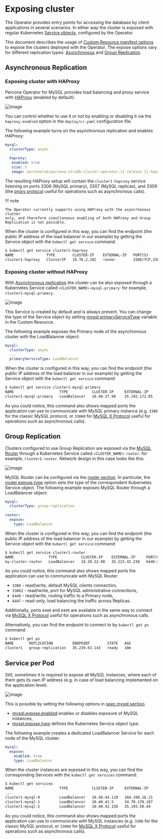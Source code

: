 # Exposing cluster

The Operator provides entry points for accessing the database by client
applications in several scenarios. In either way the cluster is exposed with
regular Kubernetes [Service objects](https://kubernetes.io/docs/concepts/services-networking/service/),
configured by the Operator.

This document describes the usage of [Custom Resource manifest options](operator.md#operator-custom-resource-options)
to expose the clusters deployed with the Operator. The expose options vary for
different replication types: [Asynchronous](https://dev.mysql.com/doc/refman/8.0/en/replication.html)
and [Group Replication](https://dev.mysql.com/doc/refman/8.0/en/group-replication.html).

## Asynchronous Replication

### Exposing cluster with HAProxy

Percona Operator for MySQL provides load balancing and proxy service with
[HAProxy](https://haproxy.org) (enabled by default).

![image](assets/images/exposure-haproxy.svg)

You can control whether to use it or not by enabling or disabling it via the
`haproxy.enabled` option in the `deploy/cr.yaml` configuration file.

The following example turns on the asynchronous replication and enables HAProxy:

```yaml
mysql:
  clusterType: async
  ...
  haproxy: 
   enabled: true
   size: 3
   image: perconalab/percona-xtradb-cluster-operator:{{ release }}-haproxy
```

The resulting HAProxy setup will contain the `cluster1-haproxy` service
listening on ports 3306 (MySQL primary), 3307 (MySQL replicas), and 3309 (the [proxy protocol](https://www.haproxy.com/blog/haproxy/proxy-protocol/)
useful for operations such as asynchronous calls).

!!! note

    The Operator currently supports using HAProxy with the asyncrhonous cluster
    only, and therefore simultaneous enabling of both HAProxy and Group
    Replication is not possible.

When the cluster is configured in this way, you can find the endpoint (the
public IP address of the load balancer in our example) by getting the Service
object with the `kubectl get service` command:

```{.bash data-prompt="$"}
$ kubectl get service cluster1-haproxy
NAME               TYPE        CLUSTER-IP    EXTERNAL-IP   PORT(S)                      AGE
cluster1-haproxy   ClusterIP   10.76.2.102   <none>        3306/TCP,3307/TCP,3309/TCP   2m32s
```

### Exposing cluster without HAProxy

With [Asynchronous replication](https://dev.mysql.com/doc/refman/8.0/en/group-replication-primary-secondary-replication.html)
the cluster can be also exposed through a Kubernetes Service called
`<CLUSTER_NAME>-mysql-primary`: for example, `cluster1-mysql-primary`.

![image](assets/images/exposure-async.svg)

This Service is created by default and is always present. You can change the
type of the Service object by setting [mysql.primaryServiceType](operator.md#mysql-primaryservicetype)
variable in the Custom Resource.

The following example exposes the Primary node of the asynchronous cluster with
the LoadBalancer object:

```yaml
mysql:
  clusterType: async
  ...
  primaryServiceType: LoadBalancer
```

When the cluster is configured in this way, you can find the endpoint (the
public IP address of the load balancer in our example) by getting the Service
object with the `kubectl get service` command:

```{.bash data-prompt="$"}
$ kubectl get service cluster1-mysql-primary
NAME                     TYPE           CLUSTER-IP     EXTERNAL-IP     PORT(S)                                                         AGE
cluster1-mysql-primary   LoadBalancer   10.40.37.98    35.192.172.85   3306:32146/TCP,33062:31062/TCP,33060:32026/TCP,6033:30521/TCP   3m31s
```

As you could notice, this command also shows mapped ports the application can
use to communicate with MySQL primary instance (e.g. `3306` for the classic
MySQL protocol, or `33060` for [MySQL X Protocol](https://dev.mysql.com/doc/dev/mysql-server/latest/page_mysqlx_protocol.html)
useful for operations such as asynchronous calls).

## Group Replication

Clusters configured to use Group Replication are exposed via the [MySQL Router](https://dev.mysql.com/doc/mysql-router/8.0/en/)
through a Kubernetes Service called `<CLUSTER_NAME>-router`: for example,
`cluster1-router`. Network design in this case looks like this:

![image](assets/images/exposure-gr.svg)

MySQL Router can be configured via the [router section](operator.md#operator-router-section).
In particular, the [router.expose.type](operator.md#router-expose-type) option sets the
type of the correspondent Kubernetes Service object. The following example
exposes MySQL Router through a LoadBalancer object:

```yaml
mysql:
  clusterType: group-replication
  ...
router:
  expose:
    type: LoadBalancer
```

When the cluster is configured in this way, you can find the endpoint (the
public IP address of the load balancer in our example) by getting the Service
object with the `kubectl get service` command:

```{.bash data-prompt="$"}
$ kubectl get service cluster1-router
NAME                TYPE           CLUSTER-IP    EXTERNAL-IP     PORT(S)                                                       AGE
my-cluster-router   LoadBalancer   10.20.22.90   35.223.42.238   6446:30852/TCP,6447:31694/TCP,6448:31515/TCP,6449:31686/TCP   18h
```

As you could notice, this command also shows mapped ports the application can
use to communicate with MySQL Router:

* `3306` - read/write, default MySQL clients connection,
* `33062` - read/write, port for MySQL administrative connections,
* `6446` - read/write, routing traffic to a Primary node,
* `6447` - read-only, load balancing the traffic across Replicas.

Additionally, ports `6448` and `6449` are available in the same way to
connect via [MySQL X Protocol](https://dev.mysql.com/doc/dev/mysql-server/latest/page_mysqlx_protocol.html)
useful for operations such as asynchronous calls.

Alternatively, you can find the endpoint to connect to by `kubectl get ps`
command:

```{.bash data-prompt="$"}
$ kubectl get ps
NAME       REPLICATION         ENDPOINT        STATE   AGE
cluster1   group-replication   35.239.63.143   ready   10m
```

## Service per Pod

Still, sometimes it is required to expose all MySQL instances, where each of
them gets its own IP address (e.g. in case of load balancing implemented on the
application level).

![image](assets/images/exposure-all.svg)

This is possible by setting the following options in [spec.mysql section](operator.md#operator-mysql-section).

* [mysql.expose.enabled](operator.md#mysql-expose-enabled) enables or disables exposure
    of MySQL instances,
* [mysql.expose.type](operator.md#mysql-expose-type) defines the Kubernetes Service
    object type.

The following example creates a dedicated LoadBalancer Service for each node of
the MySQL cluster:

```yaml
mysql:
  expose:
    enabled: true
    type: LoadBalancer
```

When the cluster instances are exposed in this way, you can find the
corresponding Services with the `kubectl get services` command:

```{.bash data-prompt="$"}
$ kubectl get services
NAME                     TYPE           CLUSTER-IP     EXTERNAL-IP     PORT(S)                                                         AGE
...
cluster1-mysql-0         LoadBalancer   10.40.44.110   104.198.16.21   3306:31009/TCP,33062:31319/TCP,33060:30737/TCP,6033:30660/TCP   75s
cluster1-mysql-1         LoadBalancer   10.40.42.5     34.70.170.187   3306:30601/TCP,33062:30273/TCP,33060:30910/TCP,6033:30847/TCP   75s
cluster1-mysql-2         LoadBalancer   10.40.42.158   35.193.50.44    3306:32042/TCP,33062:31576/TCP,33060:31656/TCP,6033:31448/TCP   75s
```

As you could notice, this command also shows mapped ports the application can
use to communicate with MySQL instances (e.g. `3306` for the classic MySQL
protocol, or `33060` for [MySQL X Protocol](https://dev.mysql.com/doc/dev/mysql-server/latest/page_mysqlx_protocol.html)
useful for operations such as asynchronous calls).
